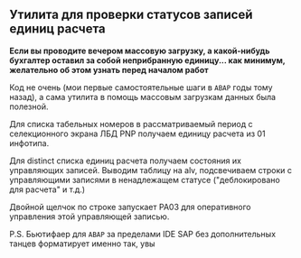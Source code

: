 ## Утилита для проверки статусов записей единиц расчета

**Если вы проводите вечером массовую загрузку, а какой-нибудь бухгалтер оставил за собой неприбранную единицу... как минимум, желательно об этом узнать перед началом работ**

Код не очень (мои первые самостоятельные шаги в `ABAP` годы тому назад), а сама утилита в помощь массовым загрузкам данных была полезной.

Для списка табельных номеров в рассматриваемый период с селекционного экрана ЛБД PNP получаем единицу расчета из 01 инфотипа.

Для distinct списка единиц расчета получаем состояния их управляющих записей.
Выводим таблицу на alv, подсвечиваем строки с управляющими записями в ненадлежащем статусе ("деблокировано для расчета" и т.д.)

Двойной щелчок по строке запускает PA03 для оперативного управления этой управляющей записью.

P.S. Бьютифаер для `ABAP` за пределами IDE SAP без дополнительных танцев форматирует именно так, увы
